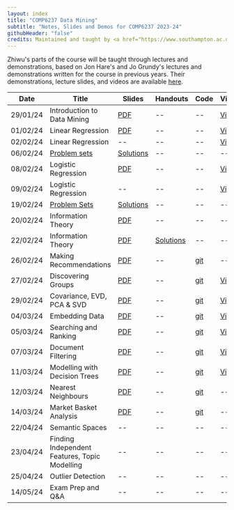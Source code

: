 ```yaml
---
layout: index
title: "COMP6237 Data Mining"
subtitle: "Notes, Slides and Demos for COMP6237 2023-24"
githubHeader: "false"
credits: Maintained and taught by <a href="https://www.southampton.ac.uk/people/62bxzm/doctor-zhiwu-huang">Dr Zhiwu Huang</a>
---
```



Zhiwu's parts of the course will be taught through lectures and demonstrations, based on Jon Hare's and Jo Grundy's lectures and demonstrations written for the course in previous years. Their demonstrations, lecture slides, and videos are available [here](jon.html).

<!--
The launcher program that opens when you launch the jar is self explanatory, but once you've selected a presentation or demo you can make it full screen by pressing "f" (press again to exit). For the presentations you can use the left and right arrow keys to navigate. Note that on some of the interactive slides, you might need to click on the slide background for the arrow keys to work if you clicked on any controls other than buttons. 
-->


Date     | Title        | Slides                             | Handouts  | Code  | Video |
---------| ------------ | ---------------------------------- | --------- | ----- | ----- |
29/01/24 | Introduction to Data Mining | [PDF](./lectures/pdf/00_Intro_Markus.pdf) | -- | -- | [Video](https://southampton.cloud.panopto.eu/Panopto/Pages/Viewer.aspx?id=11fbdc58-e857-432b-9966-b10600948d8f) |
01/02/24 | Linear Regression | [PDF](./lectures/pdf/LinearRegression.pdf) | -- | -- | [Video](https://southampton.cloud.panopto.eu/Panopto/Pages/Viewer.aspx?id=e30a9080-dd4d-4c06-818f-b10900a5cfb8)|
02/02/24 | Linear Regression | -- | -- | -- | [Video](https://southampton.cloud.panopto.eu/Panopto/Pages/Viewer.aspx?id=ca064b16-ea2e-44d7-b594-b10a00d6b7b1) |
06/02/24 | [Problem sets](./lectures/pdf/exercise1.pdf) | [Solutions](./lectures/pdf/exercise1_sol.pdf) | -- | -- | -- |
08/02/24 | Logistic Regression | [PDF](./lectures/pdf/LogisticRegression.pdf) | -- | -- | [Video](https://southampton.cloud.panopto.eu/Panopto/Pages/Viewer.aspx?id=aa1bda93-293c-4ef3-ae9b-b11000a50487) |
09/02/24 | Logistic Regression | -- | -- | -- | [Video](https://southampton.cloud.panopto.eu/Panopto/Pages/Viewer.aspx?id=a513ebef-bde3-403d-967b-b11100d67925) |
19/02/24 | [Problem Sets](./lectures/pdf/exercise2.pdf) | [Solutions](./lectures/pdf/exercise2_sol.pdf) | -- | -- | -- |
20/02/24 | Information Theory | [PDF](./lectures/pdf/Information.pdf) | -- | -- | -- |
22/02/24 | Information Theory | [PDF](./lectures/pdf/Information.pdf) | [Solutions](./lectures/pdf/exercise3_sol.pdf) | -- | -- |
26/02/24  | Making Recommendations | [PDF](./lectures/pdf/01_recommendion_systems_ZH.pdf) | -- | [git](https://github.com/zhiwu-huang/COMP6237-Data-Mining-Demo-Code/blob/master/02_recommender.ipynb) | -- |
27/02/24  | Discovering Groups | [PDF](./lectures/pdf/02_discovering_groups_ZH.pdf) | -- | [git](https://github.com/zhiwu-huang/COMP6237-Data-Mining-Demo-Code/blob/master/03_clusterings_toys.ipynb) | [Video](https://southampton.cloud.panopto.eu/Panopto/Pages/Viewer.aspx?id=ea94084f-367f-4892-9103-b122009428a5) |
29/02/24  | Covariance, EVD, PCA & SVD | [PDF](./lectures/pdf/03_covariance_ZH.pdf) | -- | [git](https://github.com/zhiwu-huang/COMP6237-Data-Mining-Demo-Code/blob/master/04_covariance.ipynb) | [Video](https://southampton.cloud.panopto.eu/Panopto/Pages/Viewer.aspx?id=3bc8088c-2762-43c8-81fc-b12500b57b25) |
04/03/24  | Embedding Data | [PDF](./lectures/pdf/04_embedding_data_ZH.pdf) | -- | [git](https://github.com/zhiwu-huang/COMP6237-Data-Mining-Demo-Code/blob/master/05_embedding_data.ipynb) | [Video](https://southampton.cloud.panopto.eu/Panopto/Pages/Viewer.aspx?id=64effc3b-116e-4fd7-b8f6-b1290094129d&start=29.86365581466639) |
05/03/24  | Searching and Ranking | [PDF](./lectures/pdf/05_search_rank_ZH.pdf) | -- | [git](https://github.com/zhiwu-huang/COMP6237-Data-Mining-Demo-Code/blob/master/06_searchRank.ipynb) | [Video](https://southampton.cloud.panopto.eu/Panopto/Pages/Viewer.aspx?id=812c79d6-cb6c-4d92-b3d1-b12a00942248) |
07/03/24   | Document Filtering  | [PDF](./lectures/pdf/06_document_filtering_ZH.pdf)| -- | [git](https://github.com/zhiwu-huang/COMP6237-Data-Mining-Demo-Code/blob/master/07_doc_filtering.ipynb) | [Video](https://southampton.cloud.panopto.eu/Panopto/Pages/Viewer.aspx?id=af75af89-37c2-4e34-b677-b12c00a49104) |
11/03/24   | Modelling with Decision Trees | [PDF](./lectures/pdf/07_decision_tree_ZH.pdf)  | -- | [git](https://github.com/zhiwu-huang/COMP6237-Data-Mining-Demo-Code/blob/master/08_decisiontrees.ipynb) | [Video](https://southampton.cloud.panopto.eu/Panopto/Pages/Viewer.aspx?id=e2b687d5-f10c-4413-b6ff-b13000941f18) |
12/03/24   | Nearest Neighbours | [PDF](./lectures/pdf/08-nearest_nighbours_ZH.pdf) | -- | [git](https://github.com/zhiwu-huang/COMP6237-Data-Mining-Demo-Code/blob/master/09_nearest_neighbours.ipynb) | -- |
14/03/24  | Market Basket Analysis | [PDF](./lectures/pdf/09-market_basket_ZH.pdf) | -- | [git](https://github.com/zhiwu-huang/COMP6237-Data-Mining-Demo-Code/blob/master/10_market_basket.ipynb) | -- |
22/04/24  | Semantic Spaces | -- | -- | -- | -- |
23/04/24  | Finding Independent Features, Topic Modelling | -- | -- | -- | -- |
25/04/24  | Outlier Detection | -- | -- | -- | -- |
14/05/24  | Exam Prep and Q&A |  -- | -- | -- | -- |

